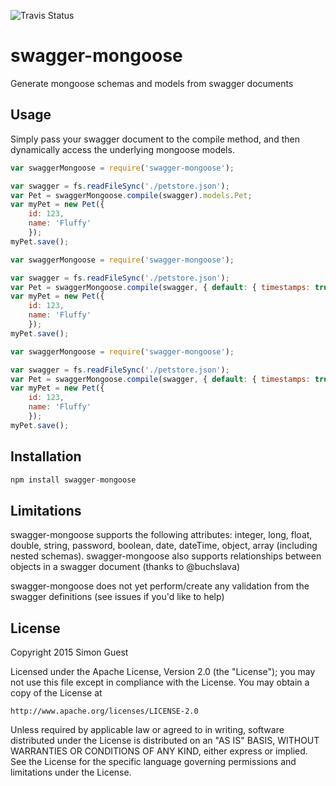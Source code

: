 ![Travis Status](https://travis-ci.org/simonguest/swagger-mongoose.svg?branch=master)
# swagger-mongoose

Generate mongoose schemas and models from swagger documents

## Usage

Simply pass your swagger document to the compile method, and then dynamically access the underlying mongoose models.

```js
var swaggerMongoose = require('swagger-mongoose');

var swagger = fs.readFileSync('./petstore.json');
var Pet = swaggerMongoose.compile(swagger).models.Pet;
var myPet = new Pet({
    id: 123,
    name: 'Fluffy'
    });
myPet.save();
```

```js
var swaggerMongoose = require('swagger-mongoose');

var swagger = fs.readFileSync('./petstore.json');
var Pet = swaggerMongoose.compile(swagger, { default: { timestamps: true } }).models.Pet;
var myPet = new Pet({
    id: 123,
    name: 'Fluffy'
    });
myPet.save();
```

```js
var swaggerMongoose = require('swagger-mongoose');

var swagger = fs.readFileSync('./petstore.json');
var Pet = swaggerMongoose.compile(swagger, { default: { timestamps: true }, MySchema: { timestamps: false } }).models.Pet;
var myPet = new Pet({
    id: 123,
    name: 'Fluffy'
    });
myPet.save();
```

## Installation

```js
npm install swagger-mongoose
```

## Limitations

swagger-mongoose supports the following attributes: integer, long, float, double, string, password, boolean, date, dateTime, object, array (including nested schemas). swagger-mongoose also supports relationships between objects in a swagger document (thanks to @buchslava)

swagger-mongoose does not yet perform/create any validation from the swagger definitions (see issues if you'd like to help)

## License

Copyright 2015 Simon Guest

Licensed under the Apache License, Version 2.0 (the "License");
you may not use this file except in compliance with the License.
You may obtain a copy of the License at

    http://www.apache.org/licenses/LICENSE-2.0

Unless required by applicable law or agreed to in writing, software
distributed under the License is distributed on an "AS IS" BASIS,
WITHOUT WARRANTIES OR CONDITIONS OF ANY KIND, either express or implied.
See the License for the specific language governing permissions and
limitations under the License.
